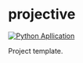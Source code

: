 # projective
[![Python Apllication](https://github.com/programmer-666/projective/actions/workflows/python-app.yml/badge.svg)](https://github.com/programmer-666/projective/actions/workflows/python-app.yml)

Project template.

